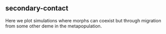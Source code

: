## secondary-contact

Here we plot simulations where morphs can coexist but through migration from some other deme in the metapopulation.
